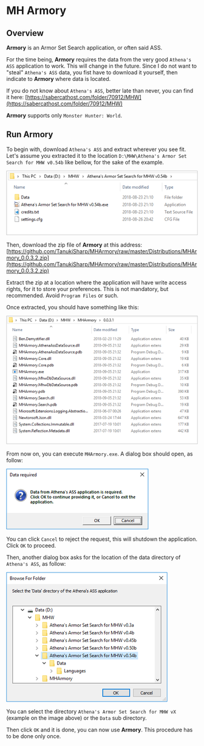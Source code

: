 # MH Armory

## Overview

**Armory** is an Armor Set Search application, or often said ASS.

For the time being, **Armory** requires the data from the very good `Athena's ASS` application to work. This will change in the future.
Since I do not want to "steal" `Athena's ASS` data, you fist have to download it yourself, then indicate to **Armory** where data is located.

If you do not know about `Athena's ASS`, better late than never, you can find it here: [https://sabercathost.com/folder/70912/MHW](https://sabercathost.com/folder/70912/MHW)

**Armory** supports only `Monster Hunter: World`.

## Run Armory

To begin with, download `Athena's ASS` and extract wherever you see fit.
Let's assume you extracted it to the location `D:\MHW\Athena's Armor Set Search for MHW v0.54b` like bellow, for the sake of the example.

![Athena's ASS directory content](athena_ass_directory_content.png)

Then, download the zip file of **Armory** at this address: [https://github.com/TanukiSharp/MHArmory/raw/master/Distributions/MHArmory_0.0.3.2.zip](https://github.com/TanukiSharp/MHArmory/raw/master/Distributions/MHArmory_0.0.3.2.zip)

Extract the zip at a location where the application will have write access rights, for it to store your preferences. This is not mandatory, but recommended.
Avoid `Program Files` or such.

Once extracted, you should have something like this:

![Armory directory content](armory_directory_content.png)

From now on, you can execute `MHArmory.exe`.
A dialog box should open, as follow:

![Data access dialog](data_access_dlg01.png)

You can click `Cancel` to reject the request, this will shutdown the application.
Click `OK` to proceed.

Then, another dialog box asks for the location of the data directory of `Athena's ASS`, as follow:

![Data access dialog](data_access_dlg02.png)

You can select the directory `Athena's Armor Set Search for MHW vX` (example on the image above) or the `Data` sub directory.

Then click `OK` and it is done, you can now use **Armory**.
This procedure has to be done only once.
